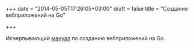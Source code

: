 +++
date = "2014-05-05T17:26:05+03:00"
draft = false
title = "Создание вебприложений на Go"

+++

<p>Исчерпывающий <a href="https://docs.google.com/file/d/0B2GBHFyTK2N8TzM4dEtIWjBJdEk/edit">мануал</a> по созданию вебприложений на Go.</p>

